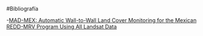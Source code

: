 #Bibliografía

-[MAD-MEX: Automatic Wall-to-Wall Land Cover Monitoring for the Mexican REDD-MRV Program Using All Landsat Data](http://www.mdpi.com/2072-4292/6/5/3923/pdf)
